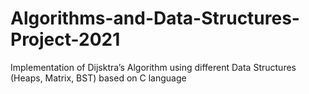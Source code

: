 # Algorithms-and-Data-Structures-Project-2021
Implementation of Dijsktra’s Algorithm using different Data Structures (Heaps, Matrix, BST) based on C language
